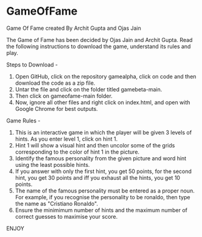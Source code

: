 # GameOfFame
Game Of Fame created By Archit Gupta and Ojas Jain

The Game of Fame has been decided by Ojas Jain and Archit Gupta. Read the following instructions to download the game, understand its rules and play.

Steps to Download -
1. Open GitHub, click on the repository gamealpha, click on code and then download the code as a zip file. 
2. Untar the file and click on the folder titled gamebeta-main. 
3. Then click on gameofame-main folder.
4. Now, ignore all other files and right click on index.html, and open with Google Chrome for best outputs.

Game Rules - 
1. This is an interactive game in which the player will be given 3 levels of hints. As you enter level 1, click on hint 1.
2. Hint 1 will show a visual hint and then uncolor some of the grids corresponding to the color of hint 1 in the picture.
3. Identify the famous personality from the given picture and word hint using the least possible hints. 
4. If you answer with only the first hint, you get 50 points, for the second hint, you get 30 points and iff you exhaust all the hints, you get 10 points.
5. The name of the famous personality must be entered as a proper noun. For example, if you recognise the personality to be ronaldo, then type the name as "Cristiano Ronaldo".
6. Ensure the minimimum number of hints and the maximum number of correct guesses to maximise your score.


ENJOY